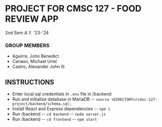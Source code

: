 # PROJECT FOR CMSC 127 - FOOD REVIEW APP
2nd Sem A.Y. '23-'24

### GROUP MEMBERS
- Aguirre, John Benedict
- Cariaso, Michael Uriel
- Castro, Alexander John III

## INSTRUCTIONS
- Enter local sql credentials in `.env` file in /backend 
- Run and initialize database in MariaDB
-- `source <DIRECTORY>/cmsc-127-project/backend/schema.sql;` 
- Install React and Express dependencies
-- `npm i`
- Run /backend
-- `cd backend`
-- `node server.js`
- Run /backend
-- `cd frontend`
-- `npm start`
